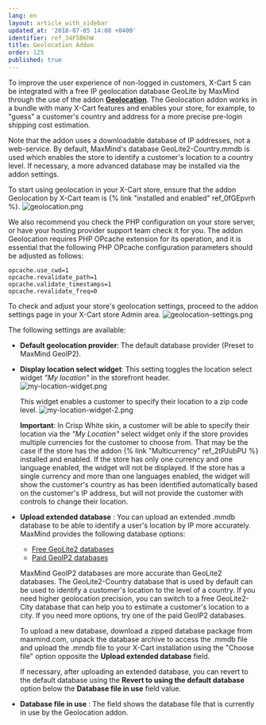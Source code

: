 ```yaml
---
lang: en
layout: article_with_sidebar
updated_at: '2018-07-05 14:08 +0400'
identifier: ref_34F5BkhW
title: Geolocation Addon
order: 125
published: true
---
```

To improve the user experience of non-logged in customers, X-Cart 5 can be integrated with a free IP geolocation database GeoLite by MaxMind through the use of the addon **[Geolocation](https://market.x-cart.com/addons/geolocation.html)**. The Geolocation addon works in a bundle with many X-Cart features and enables your store, for example, to "guess" a customer's country and address for a more precise pre-login shipping cost estimation. 

Note that the addon uses a downloadable database of IP addresses, not a web-service. By default, MaxMind's database GeoLite2-Country.mmdb is used which enables the store to identify a customer's location to a country level. If necessary, a more advanced database may be installed via the addon settings.

To start using geolocation in your X-Cart store, ensure that the addon Geolocation by X-Cart team is {% link "installed and enabled" ref_0fGEpvrh %}. 
![geolocation.png]({{site.baseurl}}/attachments/ref_2tPJubPU/geolocation.png)

We also recommend you check the PHP configuration on your store server, or have your hosting provider support team check it for you. The addon Geolocation requires PHP OPcache extension for its operation, and it is essential that the following PHP OPcache configuration parameters should be adjusted as follows:

```
opcache.use_cwd=1
opcache.revalidate_path=1
opcache.validate_timestamps=1
opcache.revalidate_freq=0
```

To check and adjust your store's geolocation settings, proceed to the addon settings page in your X-Cart store Admin area.
![geolocation-settings.png]({{site.baseurl}}/attachments/ref_2tPJubPU/geolocation-settings.png)

The following settings are available:

* **Default geolocation provider**: The default database provider (Preset to MaxMind GeoIP2).

* **Display location select widget**: This setting toggles the location select widget _"My location"_ in the storefront header.  
    ![my-location-widget.png]({{site.baseurl}}/attachments/ref_34F5BkhW/my-location-widget.png)
    
    This widget enables a customer to specify their location to a zip code level. 
    ![my-location-widget-2.png]({{site.baseurl}}/attachments/ref_34F5BkhW/my-location-widget-2.png)
    
    **Important**:
    In Crisp White skin, a customer will be able to specify their location via the _"My Location"_ select widget only if the store provides multiple currencies for the customer to choose from. That may be the case if the store has the addon {% link "Multicurrency" ref_2tPJubPU %} installed and enabled. 
    If the store has only one currency and one language enabled, the widget will not be displayed.
    If the store has a single currency and more than one languages enabled, the widget will show the customer's country as has been identified automatically based on the customer's IP address, but will not provide the customer with controls to change their location. 
    
    
* **Upload extended database** : You can upload an extended .mmdb database to be able to identify a user's location by IP more accurately. 
    MaxMind provides the following database options:
    * [Free GeoLite2 databases](https://dev.maxmind.com/geoip/geoip2/geolite2/ "Geolocation Addon")
    * [Paid GeoIP2 databases](https://www.maxmind.com/en/geoip2-databases?%25refID=xcart%25 "Geolocation Addon")
    
    MaxMind GeoIP2 databases are more accurate than GeoLite2 databases. The GeoLite2-Country database that is used by default can be used to identify a customer's location to the level of a country. If you need higher geolocation precision, you can switch to a free GeoLite2-City database that can help you to estimate a customer's location to a city. If you need more options, try one of the paid GeoIP2 databases.
    
    To upload a new database, download a zipped database package from maxmind.com, unpack the database archive to access the .mmdb file and upload the .mmdb file to your X-Cart installation using the "Choose file" option opposite the **Upload extended database** field. 
      
    If necessary, after uploading an extended database, you can revert to the default database using the **Revert to using the default database** option below the **Database file in use** field value.
      
* **Database file in use** : The field shows the database file that is currently in use by the Geolocation addon.
